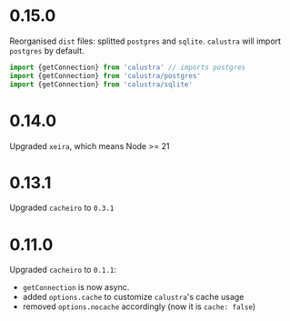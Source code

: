 # 0.15.0

Reorganised `dist` files: splitted `postgres` and `sqlite`.
`calustra` will import `postgres` by default.

```js
import {getConnection} from 'calustra' // imports postgres
import {getConnection} from 'calustra/postgres'
import {getConnection} from 'calustra/sqlite'
```

# 0.14.0

Upgraded `xeira`, which means Node >= 21

# 0.13.1

Upgraded `cacheiro` to `0.3.1`


# 0.11.0

Upgraded `cacheiro` to `0.1.1`:
- `getConnection` is now async.
- added `options.cache` to customize `calustra`'s cache usage
- removed `options.nocache` accordingly (now it is `cache: false`)

